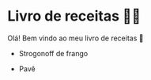 # Livro de receitas :man_cook:

Olá! Bem vindo ao meu livro de receitas :wave:

- Strogonoff de frango

- Pavê

  

  
